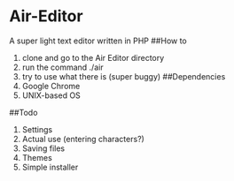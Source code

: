 # Air-Editor
A super light text editor written in PHP
##How to
1. clone and go to the Air Editor directory
2. run the command ./air
3. try to use what there is (super buggy)
##Dependencies
1. Google Chrome
3. UNIX-based OS


##Todo
1. Settings
2. Actual use (entering characters?)
3. Saving files
4. Themes
5. Simple installer
